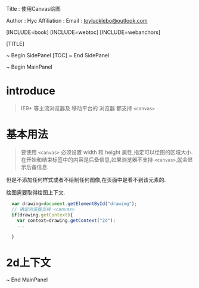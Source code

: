 Title         : 使用Canvas绘图

Author        : Hyc
Affiliation   : 
Email         : toylucklebo@outlook.com


[INCLUDE=book]
[INCLUDE=webtoc]
[INCLUDE=webanchors]

[TITLE]

~ Begin SidePanel
[TOC]
~ End SidePanel

~ Begin MainPanel
# introduce
> IE9+ 等主流浏览器及 移动平台的 浏览器 都支持 `<canvas>`

# 基本用法

>要使用 `<canvas>` 必须设置 width 和 height 属性,指定可以绘图的区域大小. 
>在开始和结束标签中的内容是后备信息,如果浏览器不支持 `<canvas>`,就会显示后备信息.

但是不添加任何样式或者不绘制任何图像,在页面中是看不到该元素的.

绘图需要取得绘图上下文.

```JavaScript
  var drawing=document.getElementById("drawing");
  // 确定浏览器支持 <canvas>
  if(drawing.getContext){
    var context=drawing.getContext("2d");
    ...
    
  }
```

# 2d上下文


~ End MainPanel